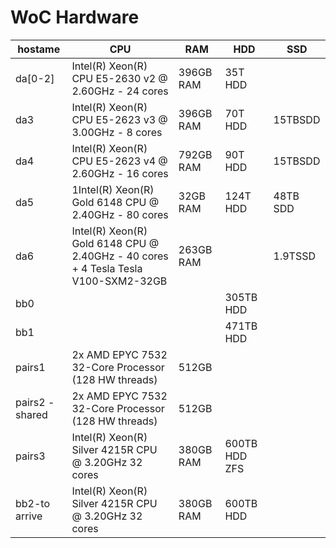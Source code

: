 # WoC Hardware

|hostame|CPU|RAM|HDD|SSD|
|--|--|--|--|--|
|da[0-2]| Intel(R) Xeon(R) CPU E5-2630 v2 @ 2.60GHz - 24 cores | 396GB RAM | 35T HDD||
|da3| Intel(R) Xeon(R) CPU E5-2623 v3 @ 3.00GHz - 8 cores | 396GB RAM | 70T HDD |15TBSDD|
|da4|Intel(R) Xeon(R) CPU E5-2623 v4 @ 2.60GHz - 16 cores |792GB RAM |90T HDD |15TBSDD|
|da5|1Intel(R) Xeon(R) Gold 6148 CPU @ 2.40GHz - 80 cores|32GB RAM|124T HDD | 48TB SDD|
|da6|Intel(R) Xeon(R) Gold 6148 CPU @ 2.40GHz - 40 cores + 4 Tesla Tesla V100-SXM2-32GB|263GB RAM||1.9TSSD|
|bb0|||305TB HDD||
|bb1|||471TB HDD||
|pairs1|2x AMD EPYC 7532 32-Core Processor (128 HW threads)|512GB|||14TB SSD ZFS|
|pairs2 - shared|2x AMD EPYC 7532 32-Core Processor (128 HW threads)|512GB|||14TB SSD ZFS|
|pairs3|Intel(R) Xeon(R) Silver 4215R CPU @ 3.20GHz 32 cores|380GB RAM|600TB HDD ZFS|
|bb2-to arrive|Intel(R) Xeon(R) Silver 4215R CPU @ 3.20GHz 32 cores|380GB RAM|600TB HDD|
